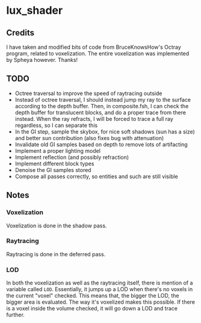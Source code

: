 # lux_shader
## Credits
I have taken and modified bits of code from BruceKnowsHow's Octray program, related to voxelization.
The entire voxelization was implemented by Spheya however.
Thanks!

## TODO
- Octree traversal to improve the speed of raytracing outside
- Instead of octree traversal, I should instead jump my ray to the surface according to the depth buffer. Then, in composite.fsh, I can check the depth buffer for translucent blocks, and do a proper trace from there instead. When the ray refracts, I will be forced to trace a full ray regardless, so I can separate this
- In the GI step, sample the skybox, for nice soft shadows (sun has a size) and better sun contribution (also fixes bug with attenuation)
- Invalidate old GI samples based on depth to remove lots of artifacting
- Implement a proper lighting model
- Implement reflection (and possibly refraction)
- Implement different block types
- Denoise the GI samples stored
- Compose all passes correctly, so entities and such are still visible

## Notes
### Voxelization
Voxelization is done in the shadow pass.

### Raytracing
Raytracing is done in the deferred pass.

### LOD
In both the voxelization as well as the raytracing itself, there is mention of a variable called `LOD`.
Essentially, it jumps up a LOD when there's no voxels in the current "voxel" checked.
This means that, the bigger the LOD, the bigger area is evaluated. The way it's voxelized makes this possible.
If there is a voxel inside the volume checked, it will go down a LOD and trace further.
